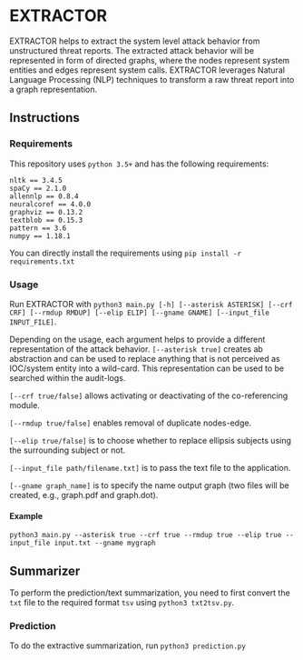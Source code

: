 

# EXTRACTOR

EXTRACTOR helps to extract the system level attack behavior from unstructured threat reports. The extracted attack behavior will be represented in form of directed graphs, where the nodes represent system entities and edges represent system calls. EXTRACTOR leverages Natural Language Processing (NLP) techniques to transform a raw threat report into a graph representation.

## Instructions
### Requirements

This repository uses `python 3.5+` and has the following requirements:
```
nltk == 3.4.5
spaCy == 2.1.0
allennlp == 0.8.4
neuralcoref == 4.0.0
graphviz == 0.13.2
textblob == 0.15.3
pattern == 3.6
numpy == 1.18.1
```
You can directly install the requirements using `pip install -r requirements.txt`


### Usage 

Run EXTRACTOR with `python3 main.py [-h] [--asterisk ASTERISK] [--crf CRF] [--rmdup RMDUP] [--elip ELIP] [--gname GNAME] [--input_file INPUT_FILE]`.

Depending on the usage, each argument helps to provide a different representation of the attack behavior. 
`[--asterisk true]` creates ab abstraction and can be used to replace anything that is not perceived as IOC/system entity into a wild-card. This representation can be used to be searched within the audit-logs.  

`[--crf true/false]` allows activating or deactivating of the co-referencing module. 

`[--rmdup true/false]` enables removal of duplicate nodes-edge. 

`[--elip true/false]` is to choose whether to replace ellipsis subjects using the surrounding subject or not.

`[--input_file path/filename.txt]` is to pass the text file to the application. 

`[--gname graph_name]` is to specify the name output graph (two files will be created, e.g., graph.pdf and graph.dot).

#### Example
`python3 main.py --asterisk true --crf true --rmdup true --elip true --input_file input.txt --gname mygraph`


## Summarizer
To perform the prediction/text summarization, you need to first convert the `txt` file to the required format `tsv` using `python3 txt2tsv.py`.


### Prediction
To do the extractive summarization, run `python3 prediction.py`


